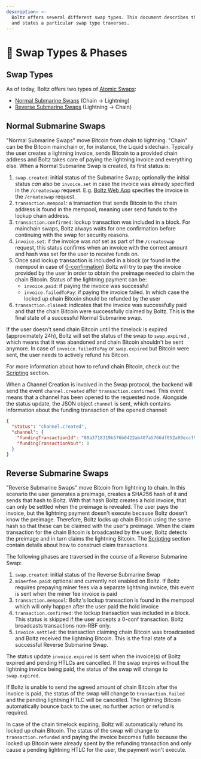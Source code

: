 ```yaml
---
description: >-
  Boltz offers several different swap types. This document describes the phases
  and states a particular swap type traverses.
---
```


# 🔁 Swap Types & Phases

## Swap Types

As of today, Boltz offers two types of [Atomic Swaps](https://en.bitcoin.it/wiki/Atomic\_swap):

* [Normal Submarine Swaps](<README (1).md#normal-submarine-swaps>) (Chain -> Lightning)
* [Reverse Submarine Swaps](<README (1).md#reverse-submarine-swaps>) (Lightning -> Chain)

## Normal Submarine Swaps

"Normal Submarine Swaps" move Bitcoin from chain to lightning. "Chain" can be the Bitcoin mainchain or, for instance, the Liquid sidechain. Typically the user creates a lightning invoice, sends Bitcoin to a provided chain address and Boltz takes care of paying the lightning invoice and everything else. When a Normal Submarine Swap is created, its first status is:

1. `swap.created`: initial status of the Submarine Swap; optionally the initial status _can_ also be `invoice.set` in case the invoice was already specified in the `/createswap` request. E.g. [Boltz Web App](https://github.com/BoltzExchange/boltz-web-app) specifies the invoice in the `/createswap` request.
2. `transaction.mempool`: a transaction that sends Bitcoin to the chain address is found in the mempool, meaning user send funds to the lockup chain address.
3. `transaction.confirmed`: lockup transaction was included in a block. For mainchain swaps, Boltz always waits for one confirmation before continuing with the swap for security reasons.
4. `invoice.set`: if the invoice was _not_ set as part of the `/createswap` request, this status confirms when an invoice with the correct amount and hash was set for the user to receive funds on.
5. Once said lockup transaction is included in a block (or found in the mempool in case of [0-confirmation](0-confirmation.md)) Boltz will try to pay the invoice provided by the user in order to obtain the preimage needed to claim the chain Bitcoin. Status of the lightning payment can be:
   * `invoice.paid`: if paying the invoice was successful
   * `invoice.failedToPay`: if paying the invoice failed. In which case the locked up chain Bitcoin should be refunded by the user
6. `transaction.claimed`: indicates that the invoice was successfully paid and that the chain Bitcoin were successfully claimed by Boltz. This is the final state of a successful Normal Submarine swap.

If the user doesn't send chain Bitcoin until the timelock is expired (approximately 24h), Boltz will set the status of the swap to `swap.expired` , which means that it was abandoned and chain Bitcoin shouldn't be sent anymore. In case of `invoice.failedToPay` or `swap.expired` but Bitcoin were sent, the user needs to actively refund his Bitcoin.

For more information about how to refund chain Bitcoin, check out the [Scripting](scripting.md) section.

When a Channel Creation is involved in the Swap protocol, the backend will send the event `channel.created` after `transaction.confirmed`. This event means that a channel has been opened to the requested node. Alongside the status update, the JSON object `channel` is sent, which contains information about the funding transaction of the opened channel:

```json
{
  "status": "channel.created",
  "channel": {
    "fundingTransactionId": "80a3718319b576b0422ab407a5766df052a89eccf9789d90e0d250e3fc2734f7",
    "fundingTransactionVout": 0
  }
}
```

## Reverse Submarine Swaps

"Reverse Submarine Swaps" move Bitcoin from lightning to chain. In this scenario the user generates a preimage, creates a SHA256 hash of it and sends that hash to Boltz. With that hash Boltz creates a hold invoice, that can only be settled when the preimage is revealed. The user pays the invoice, but the lightning payment doesn't execute because Boltz doesn't know the preimage. Therefore, Boltz locks up chain Bitcoin using the same hash so that these can be claimed with the user's preimage. When the claim transaction for the chain Bitcoin is broadcasted by the user, Boltz detects the preimage and in turn claims the lightning Bitcoin. The [Scripting](scripting.md) section contain details about how to construct claim transactions.

The following phases are traversed in the course of a Reverse Submarine Swap:

1. `swap.created`: initial status of the Reverse Submarine Swap
2. `minerfee.paid`: optional and currently not enabled on Boltz. If Boltz requires prepaying miner fees via a separate lightning invoice, this event is sent when the miner fee invoice is paid
3. `transaction.mempool`: Boltz's lockup transaction is found in the mempool which will only happen after the user paid the hold invoice
4. `transaction.confirmed`: the lockup transaction was included in a block. This status is skipped if the user accepts a 0-conf transaction. Boltz broadcasts transactions non-RBF only.
5. `invoice.settled`: the transaction claiming chain Bitcoin was broadcasted and Boltz received the lightning Bitcoin. This is the final state of a successful Reverse Submarine Swap.

The status update `invoice.expired` is sent when the invoice(s) of Boltz expired and pending HTLCs are cancelled. If the swap expires without the lightning invoice being paid, the status of the swap will change to `swap.expired`.

If Boltz is unable to send the agreed amount of chain Bitcoin after the invoice is paid, the status of the swap will change to `transaction.failed` and the pending lightning HTLC will be cancelled. The lightning Bitcoin automatically bounce back to the user, no further action or refund is required.

In case of the chain timelock expiring, Boltz will automatically refund its locked up chain Bitcoin. The status of the swap will change to `transaction.refunded` and paying the invoice becomes futile because the locked up Bitcoin were already spent by the refunding transaction and only cause a pending lightning HTLC for the user, the payment won't execute.&#x20;

